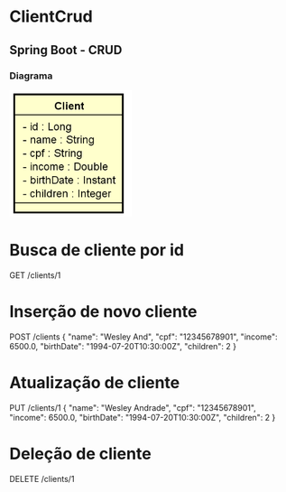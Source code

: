 # ClientCrud
## Spring Boot - CRUD 
### Diagrama
![alt text](https://raw.githubusercontent.com/wesleytessaro/ClientCrud/main/diagrama.png)

# Busca de cliente por id
GET /clients/1

# Inserção de novo cliente
POST /clients
{
  "name": "Wesley And",
  "cpf": "12345678901",
  "income": 6500.0,
  "birthDate": "1994-07-20T10:30:00Z",
  "children": 2
}

# Atualização de cliente
PUT /clients/1
{
  "name": "Wesley Andrade",
  "cpf": "12345678901",
  "income": 6500.0,
  "birthDate": "1994-07-20T10:30:00Z",
  "children": 2
}

# Deleção de cliente
DELETE /clients/1

